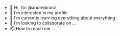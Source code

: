 - 👋 Hi, I’m @andrejbronz
- 👀 I’m interested in my profile 
- 🌱 I’m currently learning everything about everything 
- 💞️ I’m looking to collaborate on ...
- 📫 How to reach me ...

<!---
andrejbronz/andrejbronz is a ✨ special ✨ repository because its `README.md` (this file) appears on your GitHub profile.
You can click the Preview link to take a look at your changes.
--->
